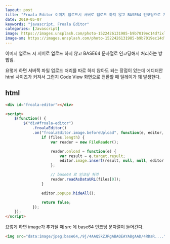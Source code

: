 ```yaml
---
layout: post
title: "Froala Editor 이미지 업로드시 서버로 업로드 하지 않고 BASE64 인코딩으로 처리하기"
date: 2019-05-07
keywords: "javascript, Froala Editor"
categories: [Javascript]
image: https://images.unsplash.com/photo-1522426131985-b9b7019ec14d?ixlib=rb-1.2.1&q=80&fm=jpg&crop=entropy&cs=tinysrgb&w=2000&h=1200&fit=crop&ixid=eyJhcHBfaWQiOjF9
image-sm: https://images.unsplash.com/photo-1522426131985-b9b7019ec14d?ixlib=rb-1.2.1&q=80&fm=jpg&crop=entropy&cs=tinysrgb&w=500&h=300&fit=crop&ixid=eyJhcHBfaWQiOjF9
---
```


이미지 업로드 시 서버로 업로드 하지 않고 BASE64 문자열로 인코딩해서 처리하는 방법임.

요렇게 하면 서버쪽 파일 업로드 처리를 따로 하지 않아도 되는 장점이 있는데 에디터안 html 사이즈가 커져서 그런지 Code View 화면으로 전환할 때 딜레이가 꽤 발생한다.

## html

```html
<div id="froala-editor"></div>

<script>
    $(function() {
        $("div#froala-editor")
            .froalaEditor()
            .on("froalaEditor.image.beforeUpload", function(e, editor, files) {
                if (files.length) {
                    var reader = new FileReader();

                    reader.onload = function(e) {
                        var result = e.target.result;
                        editor.image.insert(result, null, null, editor.image.get());
                    };

                    // base64 로 인코딩 처리
                    reader.readAsDataURL(files[0]);
                }

                editor.popups.hideAll();

                return false;
            });
    });
</script>
```

요렇게 하면 image가 추가될 때 src 에 base64 인코딩 문자열이 들어간다.

```html
<img src="data:image/jpeg;base64,/9j/4AAQSkZJRgABAQEAYABgAAD/4RDaR...." style="width: 300px;" class="fr-fic fr-dib" />
```
